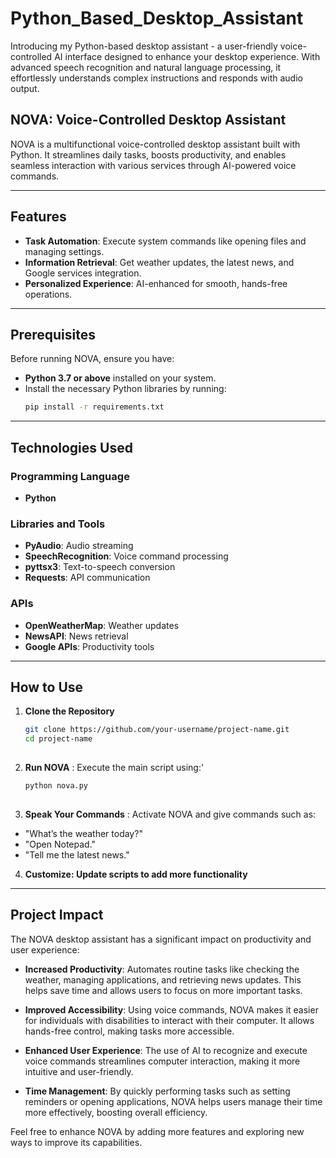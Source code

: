 # Python_Based_Desktop_Assistant
Introducing my Python-based desktop assistant - a user-friendly voice-controlled AI interface designed to enhance your desktop experience. With advanced speech recognition and natural language processing, it effortlessly understands complex instructions and responds with audio output.
  
## NOVA: Voice-Controlled Desktop Assistant  

NOVA is a multifunctional voice-controlled desktop assistant built with Python. It streamlines daily tasks, boosts productivity, and enables seamless interaction with various services through AI-powered voice commands.  

---

## Features  
- **Task Automation**: Execute system commands like opening files and managing settings.  
- **Information Retrieval**: Get weather updates, the latest news, and Google services integration.  
- **Personalized Experience**: AI-enhanced for smooth, hands-free operations.  

---

## Prerequisites  
Before running NOVA, ensure you have:  
- **Python 3.7 or above** installed on your system.  
- Install the necessary Python libraries by running:  
  ```bash  
  pip install -r requirements.txt

---

## Technologies Used

### Programming Language
- **Python**

### Libraries and Tools
- **PyAudio**: Audio streaming  
- **SpeechRecognition**: Voice command processing  
- **pyttsx3**: Text-to-speech conversion  
- **Requests**: API communication  

### APIs
- **OpenWeatherMap**: Weather updates  
- **NewsAPI**: News retrieval  
- **Google APIs**: Productivity tools
---

## How to Use
1. **Clone the Repository**
   ```bash
   git clone https://github.com/your-username/project-name.git
   cd project-name
  
2. **Run NOVA** :
   Execute the main script using:'
   ```bash
   python nova.py
  
3. **Speak Your Commands** :
   Activate NOVA and give commands such as:
- "What’s the weather today?"
- "Open Notepad."
- "Tell me the latest news."
  
4. **Customize: Update scripts to add more functionality**
   

---

## Project Impact
The NOVA desktop assistant has a significant impact on productivity and user experience:

- **Increased Productivity**: Automates routine tasks like checking the weather, managing applications, and retrieving news updates. This helps save time and allows users to focus on more important tasks.

- **Improved Accessibility**: Using voice commands, NOVA makes it easier for individuals with disabilities to interact with their computer. It allows hands-free control, making tasks more accessible.

- **Enhanced User Experience**: The use of AI to recognize and execute voice commands streamlines computer interaction, making it more intuitive and user-friendly.

- **Time Management**: By quickly performing tasks such as setting reminders or opening applications, NOVA helps users manage their time more effectively, boosting overall efficiency.

Feel free to enhance NOVA by adding more features and exploring new ways to improve its capabilities.

